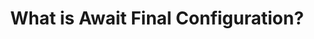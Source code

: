 ---
title: What is Await Final Configuration?
description: A guide in my new Starlight docs site.
---